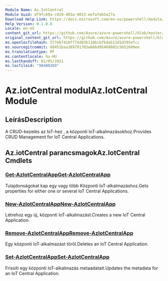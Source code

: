 ```yaml
---
Module Name: Az.IotCentral
Module Guid: df9fc69a-c019-403a-9013-eefa7eb5e27a
Download Help Link: https://docs.microsoft.com/en-us/powershell/module/az.iotcentral
Help Version: 0.1.0.0
Locale: en-US
content_git_url: https://github.com/Azure/azure-powershell/blob/master/src/IotCentral/IotCentral/help/Az.IotCentral.md
original_content_git_url: https://github.com/Azure/azure-powershell/blob/master/src/IotCentral/IotCentral/help/Az.IotCentral.md
ms.openlocfilehash: 577e8f418ff74d83b110bcbfb4ab12d1d295efcc
ms.sourcegitcommit: 68451baa389791703e666d95469602c5652609ee
ms.translationtype: MT
ms.contentlocale: hu-HU
ms.lasthandoff: 01/05/2021
ms.locfileid: "98480269"
---
```

# <span data-ttu-id="c2f8a-101">Az.iotCentral modul</span><span class="sxs-lookup"><span data-stu-id="c2f8a-101">Az.IotCentral Module</span></span>
## <span data-ttu-id="c2f8a-102">Leírás</span><span class="sxs-lookup"><span data-stu-id="c2f8a-102">Description</span></span>
<span data-ttu-id="c2f8a-103">A CRUD-kezelés az IoT-hez , a központi IoT-alkalmazásokhoz.</span><span class="sxs-lookup"><span data-stu-id="c2f8a-103">Provides CRUD Management for IoT Central Applications.</span></span>

## <span data-ttu-id="c2f8a-104">Az.iotCentral parancsmagok</span><span class="sxs-lookup"><span data-stu-id="c2f8a-104">Az.IotCentral Cmdlets</span></span>
### [<span data-ttu-id="c2f8a-105">Get-AzIotCentralApp</span><span class="sxs-lookup"><span data-stu-id="c2f8a-105">Get-AzIotCentralApp</span></span>](Get-AzIotCentralApp.md)
<span data-ttu-id="c2f8a-106">Tulajdonságokat kap egy vagy több Központi IoT-alkalmazáshoz.</span><span class="sxs-lookup"><span data-stu-id="c2f8a-106">Gets properties for either one or several IoT Central Applications.</span></span>

### [<span data-ttu-id="c2f8a-107">New-AzIotCentralApp</span><span class="sxs-lookup"><span data-stu-id="c2f8a-107">New-AzIotCentralApp</span></span>](New-AzIotCentralApp.md)
<span data-ttu-id="c2f8a-108">Létrehoz egy új, központi IoT-alkalmazást.</span><span class="sxs-lookup"><span data-stu-id="c2f8a-108">Creates a new IoT Central Application.</span></span>

### [<span data-ttu-id="c2f8a-109">Remove-AzIotCentralApp</span><span class="sxs-lookup"><span data-stu-id="c2f8a-109">Remove-AzIotCentralApp</span></span>](Remove-AzIotCentralApp.md)
<span data-ttu-id="c2f8a-110">Egy központi IoT-alkalmazást töröl.</span><span class="sxs-lookup"><span data-stu-id="c2f8a-110">Deletes an IoT Central Application.</span></span>

### [<span data-ttu-id="c2f8a-111">Set-AzIotCentralApp</span><span class="sxs-lookup"><span data-stu-id="c2f8a-111">Set-AzIotCentralApp</span></span>](Set-AzIotCentralApp.md)
<span data-ttu-id="c2f8a-112">Frissíti egy központi IoT-alkalmazás metaadatait.</span><span class="sxs-lookup"><span data-stu-id="c2f8a-112">Updates the metadata for an IoT Central Application.</span></span>

